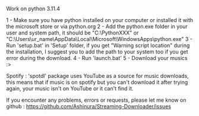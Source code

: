 Work on python 3.11.4

1 - Make sure you have python installed on your computer or installed it with the microsoft store or via python.org
2 - Add the python.exe folder in your user and system path, it should be "C:\PythonXXX" or "C:\Users\ur_name\AppData\Local\Microsoft\WindowsApps\python.exe"
3 - Run 'setup.bat' in 'Setup' folder, if you get "Warning script location" during the installation, I suggest you to add the path to your system too if you get error during the download.
4 - Run 'launch.bat'
5 - Download your musics :>

Spotify : 'spotdl' package uses YouTube as a source for music downloads, this means that if music is on spotify but you can't download it after trying again, your music isn't on YouTube or it can't find it.

If you encounter any problems, errors or requests, please let me know on github : https://github.com/Ashinura/Streaming-Downloader/issues
